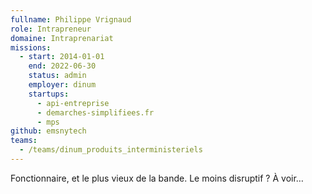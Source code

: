 ```yaml
---
fullname: Philippe Vrignaud
role: Intrapreneur
domaine: Intraprenariat
missions:
  - start: 2014-01-01
    end: 2022-06-30
    status: admin
    employer: dinum
    startups:
      - api-entreprise
      - demarches-simplifiees.fr
      - mps
github: emsnytech
teams:
  - /teams/dinum_produits_interministeriels
---
```

Fonctionnaire, et le plus vieux de la bande. Le moins disruptif ? À voir…